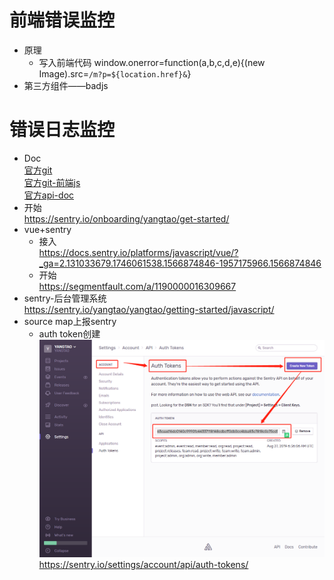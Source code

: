 # 前端错误监控
+ 原理
    + 写入前端代码
    window.onerror=function(a,b,c,d,e){(new Image).src=`/m?p=${location.href}&`}
+ 第三方组件——badjs

# 错误日志监控
+ Doc  
[官方git](https://github.com/getsentry)      
[官方git-前端js](https://github.com/getsentry/sentry-javascript)     
[官方api-doc](https://docs.sentry.io/error-reporting/quickstart/?_ga=2.129788364.1746061538.1566874846-1957175966.1566874846&platform=browser)
+ 开始     
https://sentry.io/onboarding/yangtao/get-started/
+ vue+sentry
    + 接入   
    https://docs.sentry.io/platforms/javascript/vue/?_ga=2.131033679.1746061538.1566874846-1957175966.1566874846
    + 开始    
    https://segmentfault.com/a/1190000016309667
+ sentry-后台管理系统  
https://sentry.io/yangtao/yangtao/getting-started/javascript/
+ source map上报sentry
    + auth token创建    
    ![Image Text](sentry_authToken.png) 
    https://sentry.io/settings/account/api/auth-tokens/  